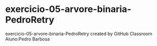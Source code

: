 # exercicio-05-arvore-binaria-PedroRetry
exercicio-05-arvore-binaria-PedroRetry created by GitHub Classroom
Aluno:Pedro Barbosa
